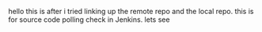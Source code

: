 hello this is after i tried linking up the remote repo and the local repo.
this is for source code polling check in Jenkins.
lets see
